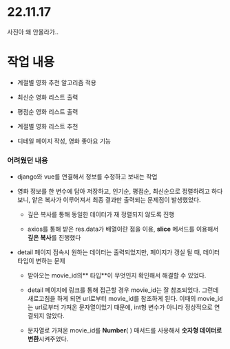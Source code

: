 # 22.11.17

사진아 왜 안올라가..

# 작업 내용

* 계절별 영화 추천 알고리즘 적용

* 최신순 영화 리스트 출력

* 평점순 영화 리스트 출력

* 계절별 영화 리스트 추천

* 디테일 페이지 작성, 영화 좋아요 기능


### 어려웠던 내용

* django와 vue를 연결해서 정보를 수정하고 보내는 작업

* 영화 정보를 한 변수에 담아 저장하고, 인기순, 평점순, 최신순으로 정렬하려고 하다보니, 얕은 복사가 이루어져서 최종 결과만 출력되는 문제점이 발생했었다.
  
  * 깊은 복사를 통해 동일한 데이터가 재 정렬되지 않도록 진행
  
  * axios를 통해 받은 res.data가 배열이란 점을 이용, **slice** 메서드를 이용해서 **깊은 복사**를 진행했다

* detail 페이지 접속시 원하는 데이터는 출력되었지만, 페이지가 갱실 될 때, 데이터 타입이 변하는 문제
  
  * 받아오는 movie_id의** 타입**이 무엇인지 확인해서 해결할 수 있었다.
  
  * detail 페이지에 링크를 통해 접근할 경우 movie_id는 잘 참조되었다. 그런데 새로고침을 하게 되면 url로부터 movie_id를 참조하게 된다. 이때의 movie_id는 url로부터 가져온 문자열이었기 때문에, int형 변수가 아니라 정상적으로 연결되지 않았다.
  
  * 문자열로 가져온 movie_id를 **Number**( ) 매서드를 사용해서 **숫자형 데이터로 변환**시켜주었다.

